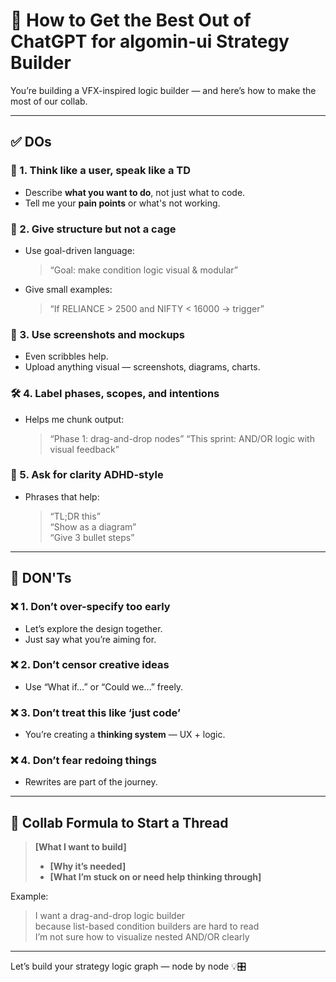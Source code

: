 # 🤝 How to Get the Best Out of ChatGPT for algomin-ui Strategy Builder

You’re building a VFX-inspired logic builder — and here’s how to make the most of our collab.

---

## ✅ DOs

### 🧠 1. Think like a user, speak like a TD
- Describe **what you want to do**, not just what to code.
- Tell me your **pain points** or what's not working.

### 🧩 2. Give structure but not a cage
- Use goal-driven language:
  > “Goal: make condition logic visual & modular”
- Give small examples:
  > “If RELIANCE > 2500 and NIFTY < 16000 → trigger”

### 📸 3. Use screenshots and mockups
- Even scribbles help.
- Upload anything visual — screenshots, diagrams, charts.

### 🛠 4. Label phases, scopes, and intentions
- Helps me chunk output:
  > “Phase 1: drag-and-drop nodes”
  > “This sprint: AND/OR logic with visual feedback”

### 💬 5. Ask for clarity ADHD-style
- Phrases that help:
  > “TL;DR this”  
  > “Show as a diagram”  
  > “Give 3 bullet steps”

---

## 🚫 DON'Ts

### ❌ 1. Don’t over-specify too early
- Let’s explore the design together.
- Just say what you’re aiming for.

### ❌ 2. Don’t censor creative ideas
- Use “What if…” or “Could we…” freely.

### ❌ 3. Don’t treat this like ‘just code’
- You’re creating a **thinking system** — UX + logic.

### ❌ 4. Don’t fear redoing things
- Rewrites are part of the journey.

---

## 🧠 Collab Formula to Start a Thread

> **[What I want to build]**  
> + **[Why it’s needed]**  
> + **[What I’m stuck on or need help thinking through]**

Example:
> I want a drag-and-drop logic builder  
> because list-based condition builders are hard to read  
> I’m not sure how to visualize nested AND/OR clearly

---

Let’s build your strategy logic graph — node by node 💡🎛️
